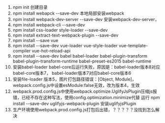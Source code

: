 1. npm init 创建目录
2. npm install webapck --save-dev 本地局部安装webpack
3. npm install webpack-dev-server --save-dev 安装webpack-dev-server，
4. npm install webpack-cli --save-dev
5. npm install css-loader style-loader --save-dev
6. npm install extract-text-webpack-plugin --save-dev
7. npm install --save vue
8. npm install --save-dev vue-loader vue-style-loader vue-template-compiler vue-hot-reload-api
9. npm install --save-dev babel babel-loader babel-plugin-transform babel-plugin-transform-runtime babel-preset-es2015 babel-runtime
10. 安装babel-loader babel-core后运行失败，原因是：babel-loader版本8对应babel-core版本7， babel-loader版本7对应babel-core版本6
11. 安装file-loader 版本5，图片打包路径错误：[Object, Module]，webpack.config.js中设置esModule:false无效，改为版本4，生效
12. webpack.prod.config.js中使用webpack.optimize.UglifyJsPlugin压缩js报错，已经不存在这种写法，使用config.optimization.minimize代替
    运行 npm install --save-dev uglifyjs-webpack-plugin 安装uglifyjsPlugin
13. 生产环境使用webpack.prod.config.js打包后出错，？？？？？没找到怎么解决
